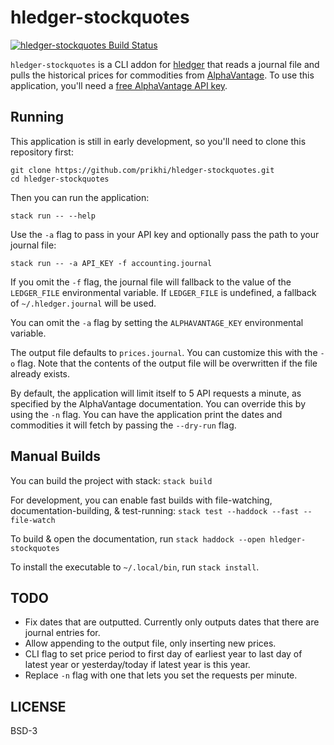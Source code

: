 # hledger-stockquotes

[![hledger-stockquotes Build Status](https://travis-ci.org/prikhi/hledger-stockquotes.svg?branch=master)](https://travis-ci.org/prikhi/hledger-stockquotes)

`hledger-stockquotes` is a CLI addon for [hledger](https://hledger.org) that
reads a journal file and pulls the historical prices for commodities from
[AlphaVantage](https://www.alphavantage.co/). To use this application, you'll
need a [free AlphaVantage API key](https://www.alphavantage.co/support/#api-key).


## Running

This application is still in early development, so you'll need to clone this
repository first:

```
git clone https://github.com/prikhi/hledger-stockquotes.git
cd hledger-stockquotes
```

Then you can run the application:

```
stack run -- --help
```

Use the `-a` flag to pass in your API key and optionally pass the path to your
journal file:

```
stack run -- -a API_KEY -f accounting.journal
```

If you omit the `-f` flag, the journal file will fallback to the value of the
`LEDGER_FILE` environmental variable. If `LEDGER_FILE` is undefined, a fallback
of `~/.hledger.journal` will be used.

You can omit the `-a` flag by setting the `ALPHAVANTAGE_KEY` environmental
variable.

The output file defaults to `prices.journal`. You can customize this with the
`-o` flag. Note that the contents of the output file will be overwritten if the
file already exists.

By default, the application will limit itself to 5 API requests a minute, as
specified by the AlphaVantage documentation. You can override this by using the
`-n` flag. You can have the application print the dates and commodities it will
fetch by passing the `--dry-run` flag.


## Manual Builds

You can build the project with stack: `stack build`

For development, you can enable fast builds with file-watching,
documentation-building, & test-running: `stack test --haddock --fast --file-watch`

To build & open the documentation, run `stack haddock --open hledger-stockquotes`

To install the executable to `~/.local/bin`, run `stack install`.


## TODO

* Fix dates that are outputted. Currently only outputs dates that there are
  journal entries for.
* Allow appending to the output file, only inserting new prices.
* CLI flag to set price period to first day of earliest year to last day of
  latest year or yesterday/today if latest year is this year.
* Replace `-n` flag with one that lets you set the requests per minute.


## LICENSE

BSD-3
